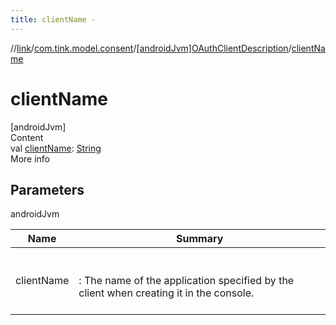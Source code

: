 ```yaml
---
title: clientName -
---
```

//[link](../../index.md)/[com.tink.model.consent](../index.md)/[[androidJvm]OAuthClientDescription](index.md)/[clientName](client-name.md)



# clientName  
[androidJvm]  
Content  
val [clientName](client-name.md): [String](https://kotlinlang.org/api/latest/jvm/stdlib/kotlin/-string/index.html)  
More info  


## Parameters  
  
androidJvm  
  
|  Name|  Summary| 
|---|---|
| <a name="com.tink.model.consent/OAuthClientDescription/clientName/#/PointingToDeclaration/"></a>clientName| <a name="com.tink.model.consent/OAuthClientDescription/clientName/#/PointingToDeclaration/"></a><br><br>: The name of the application specified by the client when creating it in the console.<br><br>
  
  



